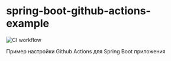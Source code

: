 # spring-boot-github-actions-example
![CI workflow](https://github.com/Mark1708/spring-boot-github-actions-example/actions/workflows/basics.yml/badge.svg?branch=main)

Пример настройки Github Actions для Spring Boot приложения
